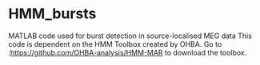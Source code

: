 # HMM_bursts
MATLAB code used for burst detection in source-localised MEG data
This code is dependent on the HMM Toolbox created by OHBA. Go to :https://github.com/OHBA-analysis/HMM-MAR to download the toolbox.

